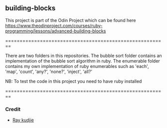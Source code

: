 ## building-blocks
This project is part of the Odin Project which can be found here https://www.theodinproject.com/courses/ruby-programming/lessons/advanced-building-blocks 


========================================================

There are two folders in this repositories. The bubble sort folder contains an implementation of the bubble sort algorithm in ruby. The enumerable folder contains my own implementation of ruby enumerables such as 'each', 'map', 'count', 'any?', 'none?', 'inject', 'all?'

NB: To test the code in this project  you need to have ruby installed

========================================================


### Credit
* [Ray kudjie](https://github.com/kudjieRaymond)
